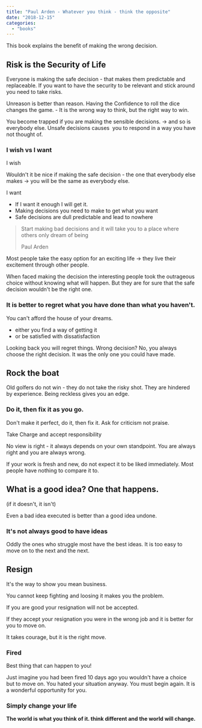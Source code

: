 ```yaml
---
title: "Paul Arden - Whatever you think - think the opposite"
date: "2018-12-15"
categories: 
  - "books"
---
```


This book explains the benefit of making the wrong decision.

## Risk is the Security of Life

Everyone is making the safe decision - that makes them predictable and replaceable. If you want to have the security to be relevant and stick around you need to take risks.

Unreason is better than reason. Having the Confidence to roll the dice changes the game. - It is the wrong way to think, but the right way to win.

You become trapped if you are making the sensible decisions. -> and so is everybody else. Unsafe decisions causes  you to respond in a way you have not thought of.

### I wish vs I want

I wish

Wouldn't it be nice if making the safe decision - the one that everybody else makes -> you will be the same as everybody else.

I want

- If I want it enough I will get it.
- Making decisions you need to make to get what you want
- Safe decisions are dull predictable and lead to nowhere

> Start making bad decisions and it will take you to a place where others only dream of being
> 
> Paul Arden  

Most people take the easy option for an exciting life -> they live their excitement through other people.

When faced making the decision the interesting people took the outrageous choice without knowing what will happen. But they are for sure that the safe decision wouldn't be the right one.

### It is better to regret what you have done than what you haven't.

You can't afford the house of your dreams.

- either you find a way of getting it
- or be satisfied with dissatisfaction

Looking back you will regret things. Wrong decision? No, you always choose the right decision. It was the only one you could have made.

## Rock the boat

Old golfers do not win - they do not take the risky shot. They are hindered by experience. Being reckless gives you an edge.

### Do it, then fix it as you go.

Don't make it perfect, do it, then fix it. Ask for criticism not praise. 

Take Charge and accept responsibility

No view is right - it always depends on your own standpoint. You are always right and you are always wrong.

If your work is fresh and new, do not expect it to be liked immediately. Most people have nothing to compare it to.

## What is a good idea? One that happens.

(if it doesn't, it isn't)

Even a bad idea executed is better than a good idea undone.

### It's not always good to have ideas

Oddly the ones who struggle most have the best ideas. It is too easy to move on to the next and the next.

## Resign

It's the way to show you mean business.

You cannot keep fighting and loosing it makes you the problem.

If you are good your resignation will not be accepted.

If they accept your resignation you were in the wrong job and it is better for you to move on.

It takes courage, but it is the right move.

### Fired

Best thing that can happen to you!

Just imagine you had been fired 10 days ago you wouldn't have a choice but to move on. You hated your situation anyway. You must begin again. It is a wonderful opportunity for you.

### Simply change your life

**The world is what you think of it. think different and the world will change.**
